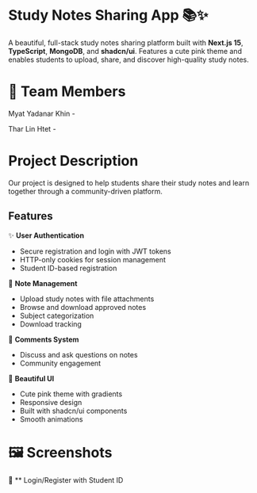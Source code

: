 # Study Notes Sharing App 📚✨

A beautiful, full-stack study notes sharing platform built with **Next.js 15**, **TypeScript**, **MongoDB**, and **shadcn/ui**. Features a cute pink theme and enables students to upload, share, and discover high-quality study notes.

# 👥 Team Members

Myat Yadanar Khin - 

Thar Lin Htet -

# Project Description
Our project is designed to help students share their study notes and learn together through a community-driven platform.
## Features

✨ **User Authentication**
- Secure registration and login with JWT tokens
- HTTP-only cookies for session management
- Student ID-based registration

📝 **Note Management**
- Upload study notes with file attachments
- Browse and download approved notes
- Subject categorization
- Download tracking


💬 **Comments System**
- Discuss and ask questions on notes
- Community engagement

🎨 **Beautiful UI**
- Cute pink theme with gradients
- Responsive design
- Built with shadcn/ui components
- Smooth animations

 # 🖼️ Screenshots
 🔖 ** Login/Register with Student ID
 
 
